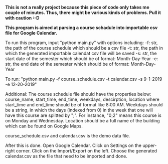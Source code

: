 **This is not a really project because this piece of code only takes me couple of minutes. Thus, there might be various kinds of problems. Pull it with caution :-D**

**This program is aimed at parsing a course schadule into importable csv file for Google Calendar.**

To run this program, input "python main.py" with options including:
-f: str, the path of the course schedule which should be a csv file
-t: str, the path in which the generated importable calendat csv file will be saved
-s: str, the start date of the semester which should be of format: Month-Day-Year
-e: str, the end date of the semester which should be of format: Month-Day-Year

To run:
"python main.py -f course_schedule.csv -t calendar.csv -s 9-1-2019 -e 12-20-2019"


Additional:
The course schedule file should have the properties below:
    course_name,
    start_time,
    end_time,
    weekdays,
    descirption,
    location
where start_time and end_time should be of format like 8:00 AM. Weekdays should be a string, in which the days (indexed from 0) in the week that one will have this course are splitted by ";". For instance, "0;2" means this course is on Monday and Wednesday. Location should be a full name of the building which can be found on Google Maps.

course_schedule.csv and calendar.csv is the demo data file.

After this is done. Open Google Calendar. Click on Settings on the upper-right corner. Click on the Import/Export on the left. Choose the generated calendar.csv as the file that need to be imported and done.
